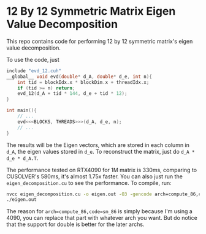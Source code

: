 # 12 By 12 Symmetric Matrix Eigen Value Decomposition

This repo contains code for performing 12 by 12 symmetric matrix's eigen value decomposition.

To use the code, just 

``` c++
include "evd_12.cuh"
__global__ void evd(double* d_A, double* d_e, int n){
    int tid = blockIdx.x * blockDim.x + threadIdx.x;
    if (tid >= n) return;
    evd_12(d_A + tid * 144, d_e + tid * 12);
}

int main(){
    // ...
    evd<<<BLOCKS, THREADS>>>(d_A, d_e, n);
    // ...
}
```

The results will be the Eigen vectors, which are stored in each column in `d_A`, the eigen values stored in `d_e`. To reconstruct the matrix, just do `d_A * d_e * d_A.T`.

The performance tested on RTX4090 for 1M matrix is 330ms, comparing to CUSOLVER's 580ms, it's almost 1.75x faster. You can also just run the `eigen_decomposition.cu` to see the performance. To compile, run:

``` bash
nvcc eigen_decomposition.cu -o eigen.out -O3 -gencode arch=compute_86,code=sm_86 -use_fast_math -lcusolver
./eigen.out
```

The reason for `arch=compute_86,code=sm_86` is simply because I'm using a 4090, you can replace that part with whatever arch you want. But do notice that the support for double is better for the later archs.